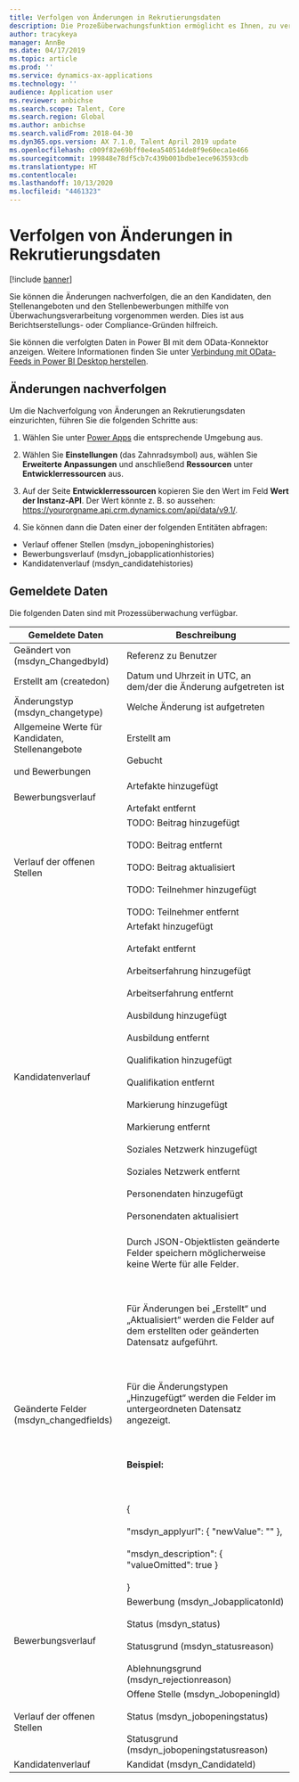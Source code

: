 ```yaml
---
title: Verfolgen von Änderungen in Rekrutierungsdaten
description: Die Prozeßüberwachungsfunktion ermöglicht es Ihnen, zu verfolgen, wenn Kandidaten, Stellenangebote oder Bewerbungen aus Berichterstellungs- oder Compliance-Gründen ändern.
author: tracykeya
manager: AnnBe
ms.date: 04/17/2019
ms.topic: article
ms.prod: ''
ms.service: dynamics-ax-applications
ms.technology: ''
audience: Application user
ms.reviewer: anbichse
ms.search.scope: Talent, Core
ms.search.region: Global
ms.author: anbichse
ms.search.validFrom: 2018-04-30
ms.dyn365.ops.version: AX 7.1.0, Talent April 2019 update
ms.openlocfilehash: c009f82e69bff0e4ea540514de8f9e60eca1e466
ms.sourcegitcommit: 199848e78df5cb7c439b001bdbe1ece963593cdb
ms.translationtype: HT
ms.contentlocale: 
ms.lasthandoff: 10/13/2020
ms.locfileid: "4461323"
---
```

# <a name="track-changes-in-recruiting-data"></a>Verfolgen von Änderungen in Rekrutierungsdaten

[!include [banner](includes/banner.md)]

Sie können die Änderungen nachverfolgen, die an den Kandidaten, den Stellenangeboten und den Stellenbewerbungen mithilfe von Überwachungsverarbeitung vorgenommen werden. Dies ist aus Berichtserstellungs- oder Compliance-Gründen hilfreich.

Sie können die verfolgten Daten in Power BI mit dem OData-Konnektor anzeigen. Weitere Informationen finden Sie unter [Verbindung mit OData-Feeds in Power BI Desktop herstellen](https://docs.microsoft.com/power-bi/desktop-connect-odata).

## <a name="track-changes"></a>Änderungen nachverfolgen
Um die Nachverfolgung von Änderungen an Rekrutierungsdaten einzurichten, führen Sie die folgenden Schritte aus:

1. Wählen Sie unter [Power Apps](https://web.powerapps.com) die entsprechende Umgebung aus.

2. Wählen Sie **Einstellungen** (das Zahnradsymbol) aus, wählen Sie **Erweiterte Anpassungen** und anschließend **Ressourcen** unter **Entwicklerressourcen** aus. 

3. Auf der Seite **Entwicklerressourcen** kopieren Sie den Wert im Feld **Wert der Instanz-API**. Der Wert könnte z. B. so aussehen: https://yourorgname.api.crm.dynamics.com/api/data/v9.1/.

4. Sie können dann die Daten einer der folgenden Entitäten abfragen:
  - Verlauf offener Stellen (msdyn_jobopeninghistories)
  - Bewerbungsverlauf (msdyn_jobapplicationhistories) 
  - Kandidatenverlauf (msdyn_candidatehistories)

## <a name="data-reported"></a>Gemeldete Daten

Die folgenden Daten sind mit Prozessüberwachung verfügbar.

| Gemeldete Daten | Beschreibung |
| --- | --- |
| Geändert von (msdyn_ChangedbyId) | Referenz zu Benutzer |
| Erstellt am (createdon) |  Datum und Uhrzeit in UTC, an dem/der die Änderung aufgetreten ist |
| Änderungstyp (msdyn_changetype) | Welche Änderung ist aufgetreten |
| Allgemeine Werte für Kandidaten, Stellenangebote <br></br>und Bewerbungen | Erstellt am<br></br>Gebucht |
| Bewerbungsverlauf | Artefakte hinzugefügt <br></br>Artefakt entfernt |
| Verlauf der offenen Stellen | TODO: Beitrag hinzugefügt <br></br>TODO: Beitrag entfernt <br></br>TODO: Beitrag aktualisiert <br></br>TODO: Teilnehmer hinzugefügt <br></br>TODO: Teilnehmer entfernt |
| Kandidatenverlauf | Artefakt hinzugefügt <br></br>Artefakt entfernt <br></br>Arbeitserfahrung hinzugefügt <br></br>Arbeitserfahrung entfernt <br></br>Ausbildung hinzugefügt <br></br>Ausbildung entfernt <br></br>Qualifikation hinzugefügt <br></br>Qualifikation entfernt <br></br>Markierung hinzugefügt <br></br>Markierung entfernt <br></br>Soziales Netzwerk hinzugefügt <br></br>Soziales Netzwerk entfernt <br></br>Personendaten hinzugefügt <br></br>Personendaten aktualisiert<br></br> |
| Geänderte Felder (msdyn_changedfields) | Durch JSON-Objektlisten geänderte Felder speichern möglicherweise keine Werte für alle Felder.<br></br><br></br>Für Änderungen bei „Erstellt“ und „Aktualisiert“ werden die Felder auf dem erstellten oder geänderten Datensatz aufgeführt.<br></br><br></br>Für die Änderungstypen „Hinzugefügt“ werden die Felder im untergeordneten Datensatz angezeigt.<br></br><br></br>**Beispiel:**<br></br><br></br>{<br></br>  "msdyn_applyurl": { "newValue": "" },<br></br>  "msdyn_description": { "valueOmitted": true } <br></br>} |
|Bewerbungsverlauf | Bewerbung (msdyn_JobapplicatonId)<br></br>Status (msdyn_status) <br></br>Statusgrund (msdyn_statusreason) <br></br>Ablehnungsgrund (msdyn_rejectionreason) |
| Verlauf der offenen Stellen | Offene Stelle (msdyn_JobopeningId) <br></br>Status (msdyn_jobopeningstatus) <br></br>Statusgrund (msdyn_jobopeningstatusreason) |
| Kandidatenverlauf | Kandidat (msdyn_CandidateId) |
